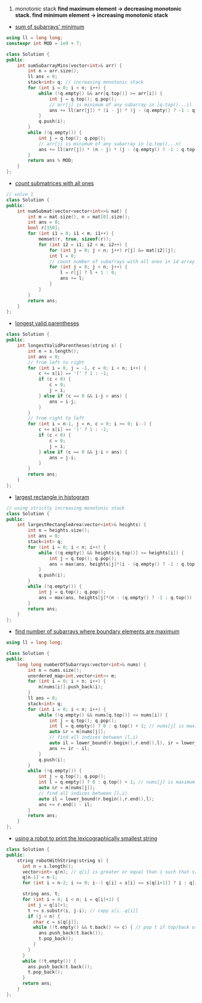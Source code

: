 1. monotonic stack
**find maximum element -> decreasing monotonic stack. find minimum element -> increasing monotonic stack**
- [sum of subarrays' minimum](https://leetcode.com/problems/sum-of-subarray-minimums/description)
```cpp
using ll = long long;
constexpr int MOD = 1e9 + 7;

class Solution {
public:
    int sumSubarrayMins(vector<int>& arr) {
        int n = arr.size();
        ll ans = 0;
        stack<int> q; // increasing monotonic stack
        for (int i = 0; i < n; i++) {
            while (!q.empty() && arr[q.top()] >= arr[i]) {
                int j = q.top(); q.pop();
                // arr[j] is minimum of any subarray in [q.top()...i)
                ans += ll(arr[j]) * (i - j) * (j - (q.empty() ? -1 : q.top()));
            }
            q.push(i);
        }
        while (!q.empty()) {
            int j = q.top(); q.pop();
            // arr[j] is minimum of any subarray in [q.top()...n)
            ans += ll(arr[j]) * (n - j) * (j - (q.empty() ? -1 : q.top()));
        }
        return ans % MOD;
    }
};
```
- [count submatrices with all ones](https://leetcode.com/problems/count-submatrices-with-all-ones)
```cpp
// solve 1
class Solution {
public:
    int numSubmat(vector<vector<int>>& mat) {
        int m = mat.size(), n = mat[0].size();
        int ans = 0;
        bool r[150];
        for (int i1 = 0; i1 < m; i1++) {
            memset(r, true, sizeof(r));
            for (int i2 = i1; i2 < m; i2++) {
                for (int j = 0; j < n; j++) r[j] &= mat[i2][j];
                int l = 0;
                // count number of subarrays with all ones in 1d array
                for (int j = 0; j < n; j++) {
                    l = r[j] ? l + 1 : 0;
                    ans += l;
                }
            }
        }
        return ans;
    }
};
```
- [longest valid parentheses](https://leetcode.com/problems/longest-valid-parentheses/)
```cpp
class Solution {
public:
    int longestValidParentheses(string s) {
        int n = s.length();
        int ans = 0;
        // from left to right
        for (int i = 0, j = -1, c = 0; i < n; i++) {
            c += s[i] == '(' ? 1 : -1;
            if (c < 0) {
                c = 0;
                j = i;
            } else if (c == 0 && i-j > ans) {
                ans = i-j;
            }
        }
        // from right to left
        for (int i = n-1, j = n, c = 0; i >= 0; i--) {
            c += s[i] == ')' ? 1 : -1;
            if (c < 0) {
                c = 0;
                j = i;
            } else if (c == 0 && j-i > ans) {
                ans = j-i;
            }
        }
        return ans;
    }
};
```
- [largest rectangle in histogram](https://leetcode.com/problems/largest-rectangle-in-histogram/description/)
```cpp
// using strictly increasing monotonic stack
class Solution {
public:
    int largestRectangleArea(vector<int>& heights) {
        int n = heights.size();
        int ans = 0;
        stack<int> q;
        for (int i = 0; i < n; i++) {
            while (!q.empty() && heights[q.top()] >= heights[i]) {
                int j = q.top(); q.pop();
                ans = max(ans, heights[j]*(i - (q.empty() ? -1 : q.top()) - 1)); // heights[j] is minimum height in [heights[q.top()+1]...heights[i-1]]
            }
            q.push(i);
        }
        while (!q.empty()) {
            int j = q.top(); q.pop();
            ans = max(ans, heights[j]*(n - (q.empty() ? -1 : q.top()) - 1)); // heights[j] is minimum height in [heights[q.top()+1]...heights[n-1]]
        }
        return ans;
    }
};
```
- [find number of subarrays where boundary elements are maximum](https://leetcode.com/problems/find-the-number-of-subarrays-where-boundary-elements-are-maximum/)
```cpp
using ll = long long;

class Solution {
public:
    long long numberOfSubarrays(vector<int>& nums) {
        int n = nums.size();
        unordered_map<int,vector<int>> m;
        for (int i = 0; i < n; i++) {
            m[nums[i]].push_back(i);
        }
        ll ans = 0;
        stack<int> q;
        for (int i = 0; i < n; i++) {
            while (!q.empty() && nums[q.top()] <= nums[i]) {
                int j = q.top(); q.pop();
                int l = q.empty() ? 0 : q.top() + 1; // nums[j] is maximum element in range [l,i)
                auto &r = m[nums[j]];
                // find all indices between [l,i)
                auto il = lower_bound(r.begin(),r.end(),l), ir = lower_bound(r.begin(),r.end(),i);
                ans += ir - il;
            }
            q.push(i);
        }
        while (!q.empty()) {
            int j = q.top(); q.pop();
            int l = q.empty() ? 0 : q.top() + 1; // nums[j] is maximum element in range [l,n)
            auto &r = m[nums[j]];
            // find all indices between [l,i)
            auto il = lower_bound(r.begin(),r.end(),l);
            ans += r.end() - il;
        }
        return ans;
    }
};
```
- [using a robot to print the lexicographically smallest string](https://leetcode.com/problems/using-a-robot-to-print-the-lexicographically-smallest-string)
```cpp
class Solution {
public:
    string robotWithString(string s) {
      int n = s.length();
      vector<int> q(n); // q[i] is greater or equal than i such that s[q[i]] <= s[i]
      q[n-1] = n-1;
      for (int i = n-2; i >= 0; i--) q[i] = s[i] <= s[q[i+1]] ? i : q[i+1];

      string ans, t;
      for (int i = 0; i < n; i = q[i]+1) {
        int j = q[i]+1;
        t += s.substr(i, j-i); // copy s[i..q[i]]
        if (j < n) {
          char c = s[q[j]];
          while (!t.empty() && t.back() <= c) { // pop t if top/back of t is smaller or equal to next smaller c (s[q[i]+1])
            ans.push_back(t.back());
            t.pop_back();
          }
        }
      }
      while (!t.empty()) {
        ans.push_back(t.back());
        t.pop_back();
      }
      return ans;
    }
};
```